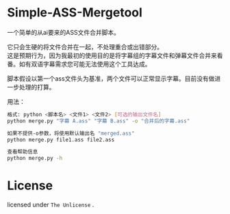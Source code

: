 # Simple-ASS-Mergetool
一个简单的从ai要来的ASS文件合并脚本。

它只会生硬的将文件合并在一起，不处理重合或出错部分。  
这是预期行为，因为我最初的使用目的是将字幕组的字幕文件和弹幕文件合并来看番。如有双语字幕需求您可能无法使用这个工具达成。

脚本假设以第一个ass文件头为基准，两个文件可以正常显示字幕。目前没有做进一步处理的打算。

用法：

``` Bash
格式: python <脚本名> <文件1> <文件2> [可选的输出文件名]
python merge.py "字幕 A.ass" "字幕 B.ass" -o "合并后的字幕.ass"

如果不提供-o参数，将使用默认输出名 "merged.ass"
python merge.py file1.ass file2.ass

查看帮助信息
python merge.py -h
```

# License
licensed under `The Unlicense` .
